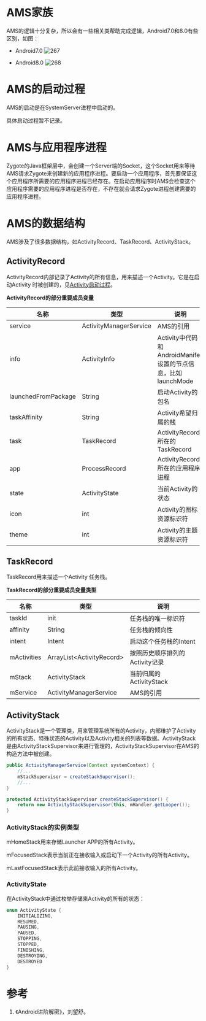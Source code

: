 # AMS家族

AMS的逻辑十分复杂，所以会有一些相关类帮助完成逻辑，Android7.0和8.0有些区别，如图：

-   Android7.0
    ![267](assets/267.jpg)

-   Android8.0
    ![268](assets/268.jpg)

# AMS的启动过程

AMS的启动是在SystemServer进程中启动的。

具体启动过程暂不记录。

# AMS与应用程序进程

Zygote的Java框架层中，会创建一个Server端的Socket，这个Socket用来等待AMS请求Zygote来创建新的应用程序进程。要启动一个应用程序，首先要保证这个应用程序所需要的应用程序进程已经存在。在启动应用程序时AMS会检查这个应用程序需要的应用程序进程是否存在，不存在就会请求Zygote进程创建需要的应用程序进程。

# AMS的数据结构

AMS涉及了很多数据结构，如ActivityRecord、TaskRecord、ActivityStack。

## ActivityRecord

ActivityRecord内部记录了Activity的所有信息，用来描述一个Activity。它是在启动Activity 时被创建的，见[Activity启动过程](Activity启动过程.md)。

**ActivityRecord的部分重要成员变量**

| 名称                | 类型                   | 说明                                                         |
| ------------------- | ---------------------- | ------------------------------------------------------------ |
| service             | ActivityManagerService | AMS的引用                                                    |
| info                | ActivityInfo           | Activity中代码和AndroidManifes设置的节点信息，比如launchMode |
| launchedFromPackage | String                 | 启动Activity的包名                                           |
| taskAffinity        | String                 | Activity希望归属的栈                                         |
| task                | TaskRecord             | ActivityRecord所在的TaskRecord                               |
| app                 | ProcessRecord          | ActivityRecord所在的应用程序进程                             |
| state               | ActivityState          | 当前Activity的状态                                           |
| icon                | int                    | Activity的图标资源标识符                                     |
| theme               | int                    | Activity的主题资源标识符                                     |

## TaskRecord

TaskRecord用来描述一个Activity 任务栈。

**TaskRecord的部分重要成员变量类型**

| 名称        | 类型                        | 说明                           |
| ----------- | --------------------------- | ------------------------------ |
| taskId      | init                        | 任务栈的唯一标识符             |
| affinity    | String                      | 任务栈的倾向性                 |
| intent      | Intent                      | 启动这个任务栈的Intent         |
| mActivities | ArrayList\<ActivityRecord\> | 按照历史顺序排列的Activity记录 |
| mStack      | ActivityStack               | 当前归属的ActivityStack        |
| mService    | ActivityManagerService      | AMS的引用                      |

## ActivityStack

ActivityStack是一个管理类，用来管理系统所有的Activity，内部维护了Activity的所有状态、特殊状态的Activity以及Activity相关的列表等数据。ActivityStack是由ActivityStackSupervisor来进行管理的，ActivityStackSupervisor在AMS的构造方法中被创建。

```java
public ActivityManagerService(Context systemContext) {
    //...
    mStackSupervisor = createStackSupervisor();
    //...
}
```

```java
protected ActivityStackSupervisor createStackSupervisor() {
    return new ActivityStackSupervisor(this, mHandler.getLooper());
}
```

### ActivityStack的实例类型

mHomeStack用来存储Launcher APP的所有Activity。

mFocusedStack表示当前正在接收输入或启动下一个Activity的所有Activity。

mLastFocusedStack表示此前接收输入的所有Activity。

### ActivityState

在ActivityStack中通过枚举存储来Activity的所有的状态：

```java
enum ActivityState {
    INITIALIZING,
    RESUMED,
    PAUSING,
    PAUSED,
    STOPPING,
    STOPPED,
    FINISHING,
    DESTROYING,
    DESTROYED
}
```

# 参考

1.  《Android进阶解密》，刘望舒。